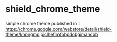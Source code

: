 # shield_chrome_theme
simple chrome theme
published in：
https://chrome.google.com/webstore/detail/shield-theme/khpngmpjpjclheflmfobpdobgimahcbb
